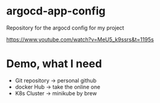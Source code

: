 # argocd-app-config
Repository for the argocd config for my project

https://www.youtube.com/watch?v=MeU5_k9ssrs&t=1195s

# Demo, what I need
- Git repository -> personal github
- docker Hub -> take the online one
- K8s Cluster -> minikube by brew

